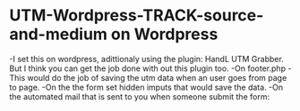 # UTM-Wordpress-TRACK-source-and-medium on Wordpress

-I set this on wordpress, adittionaly using the plugin: HandL UTM Grabber. But I think you can get the job done with out this plugin too.
-On footer.php - This would do the job of saving the utm data when an user goes from page to page.
-On the the form set hidden imputs that would save the data.
-On the automated mail that is sent to you when someone submit the form:
